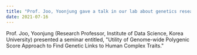 ```yaml
---
title: "Prof. Joo, Yoonjung gave a talk in our lab about genetics research"
date: 2021-07-16
---
```


Prof. Joo, Yoonjung (Research Professor, Institute of Data Science, Korea University) presented a seminar entitled, "Utility of Genome-wide Polygenic Score Approach to Find Genetic Links to Human Complex Traits."

<!-- ![Image](//sites.google.com/site/bsplkoreauniversity/_/rsrc/1626686303538/documents/gallery/invitedseminarbasicsofimaging-geneticsanalysisjuyunjeonggyosunimgolyeodaehaggyo/%EC%9D%B4%EB%AF%B8%EC%A7%80%201.png#50) -->
